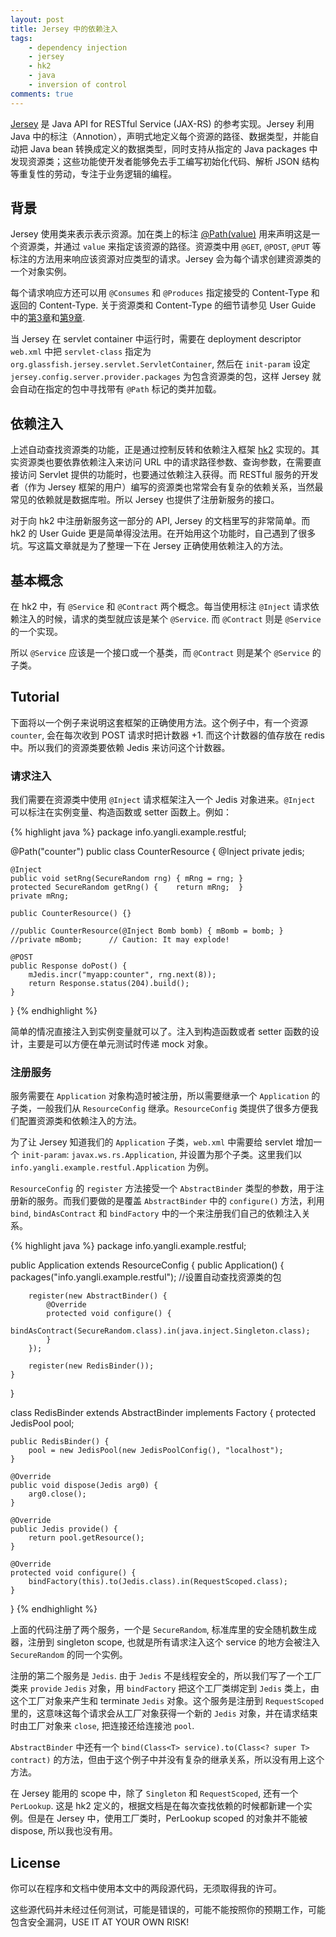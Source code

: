 ```yaml
---
layout: post
title: Jersey 中的依赖注入
tags:
    - dependency injection
    - jersey
    - hk2
    - java
    - inversion of control
comments: true
---
```


[Jersey][jersey framework] 是 Java API for RESTful Service (JAX-RS) 的参考实现。Jersey 利用 Java 中的标注（Annotion），声明式地定义每个资源的路径、数据类型，并能自动把 Java bean 转换成定义的数据类型，同时支持从指定的 Java packages 中发现资源类；这些功能使开发者能够免去手工编写初始化代码、解析 JSON 结构等重复性的劳动，专注于业务逻辑的编程。

## 背景

Jersey 使用类来表示表示资源。加在类上的标注 [@Path(value)][@Path reference] 用来声明这是一个资源类，并通过 `value` 来指定该资源的路径。资源类中用 `@GET`, `@POST`, `@PUT` 等标注的方法用来响应该资源对应类型的请求。Jersey 会为每个请求创建资源类的一个对象实例。

每个请求响应方还可以用 `@Consumes` 和 `@Produces` 指定接受的 Content-Type 和返回的 Content-Type. 关于资源类和 Content-Type 的细节请参见 User Guide 中的[第3章][UG jaxrs-resources]和[第9章][UG media].

当 Jersey 在 servlet container 中运行时，需要在 deployment descriptor `web.xml` 中把 `servlet-class` 指定为 `org.glassfish.jersey.servlet.ServletContainer`, 然后在 `init-param` 设定 `jersey.config.server.provider.packages` 为包含资源类的包，这样 Jersey 就会自动在指定的包中寻找带有 `@Path` 标记的类并加载。

## 依赖注入

上述自动查找资源类的功能，正是通过控制反转和依赖注入框架 [hk2][hk2 framework] 实现的。其实资源类也要依靠依赖注入来访问 URL 中的请求路径参数、查询参数，在需要直接访问 Servlet 提供的功能时，也要通过依赖注入获得。而 RESTful 服务的开发者（作为 Jersey 框架的用户）编写的资源类也常常会有复杂的依赖关系，当然最常见的依赖就是数据库啦。所以 Jersey 也提供了注册新服务的接口。

对于向 hk2 中注册新服务这一部分的 API, Jersey 的文档里写的非常简单。而 hk2 的 User Guide 更是简单得没法用。在开始用这个功能时，自己遇到了很多坑。写这篇文章就是为了整理一下在 Jersey 正确使用依赖注入的方法。

## 基本概念

在 hk2 中，有 `@Service` 和 `@Contract` 两个概念。每当使用标注 `@Inject` 请求依赖注入的时候，请求的类型就应该是某个 `@Service`. 而 `@Contract` 则是 `@Service` 的一个实现。

所以 `@Service` 应该是一个接口或一个基类，而 `@Contract` 则是某个 `@Service` 的子类。

## Tutorial

下面将以一个例子来说明这套框架的正确使用方法。这个例子中，有一个资源 `counter`, 会在每次收到 POST 请求时把计数器 +1. 而这个计数器的值存放在 redis 中。所以我们的资源类要依赖 Jedis 来访问这个计数器。

### 请求注入

我们需要在资源类中使用 `@Inject` 请求框架注入一个 Jedis 对象进来。`@Inject` 可以标注在实例变量、构造函数或 setter 函数上。例如：

{% highlight java %}
package info.yangli.example.restful;

@Path("counter")
public class CounterResource {
    @Inject
    private jedis;

    @Inject
    public void setRng(SecureRandom rng) { mRng = rng; }
    protected SecureRandom getRng() {    return mRng;  }
    private mRng;

    public CounterResource() {}

    //public CounterResource(@Inject Bomb bomb) { mBomb = bomb; }
    //private mBomb;      // Caution: It may explode!

    @POST
    public Response doPost() {
        mJedis.incr("myapp:counter", rng.next(8));
        return Response.status(204).build();
    }
}
{% endhighlight %}

简单的情况直接注入到实例变量就可以了。注入到构造函数或者 setter 函数的设计，主要是可以方便在单元测试时传递 mock 对象。

### 注册服务

服务需要在 `Application` 对象构造时被注册，所以需要继承一个 `Application` 的子类，一般我们从 `ResourceConfig` 继承。`ResourceConfig` 类提供了很多方便我们配置资源类和依赖注入的方法。

为了让 Jersey 知道我们的 `Application` 子类，`web.xml` 中需要给 servlet 增加一个 `init-param`: `javax.ws.rs.Application`, 并设置为那个子类。这里我们以 `info.yangli.example.restful.Application` 为例。

`ResourceConfig` 的 `register` 方法接受一个 `AbstractBinder` 类型的参数，用于注册新的服务。而我们要做的是覆盖 `AbstractBinder` 中的 `configure()` 方法，利用 `bind`, `bindAsContract` 和 `bindFactory` 中的一个来注册我们自己的依赖注入关系。

{% highlight java %}
package info.yangli.example.restful;

public Application extends ResourceConfig {
    public Application() {
        packages("info.yangli.example.restful");    //设置自动查找资源类的包

        register(new AbstractBinder() {
            @Override
            protected void configure() {
                bindAsContract(SecureRandom.class).in(java.inject.Singleton.class);
            }
        });

        register(new RedisBinder());
    }
}

class RedisBinder extends AbstractBinder implements Factory<Jedis> {
    protected JedisPool pool;

    public RedisBinder() {
        pool = new JedisPool(new JedisPoolConfig(), "localhost");
    }

    @Override
    public void dispose(Jedis arg0) {
        arg0.close();
    }

    @Override
    public Jedis provide() {
        return pool.getResource();
    }

    @Override
    protected void configure() {
        bindFactory(this).to(Jedis.class).in(RequestScoped.class);
    }
}
{% endhighlight %}

上面的代码注册了两个服务，一个是 `SecureRandom`, 标准库里的安全随机数生成器，注册到 singleton scope, 也就是所有请求注入这个 service 的地方会被注入 `SecureRandom` 的同一个实例。

注册的第二个服务是 `Jedis`. 由于 `Jedis` 不是线程安全的，所以我们写了一个工厂类来 `provide` `Jedis` 对象，用 `bindFactory` 把这个工厂类绑定到 `Jedis` 类上，由这个工厂对象来产生和 terminate `Jedis` 对象。这个服务是注册到 `RequestScoped` 里的，这意味这每个请求会从工厂对象获得一个新的 `Jedis` 对象，并在请求结束时由工厂对象来 `close`, 把连接还给连接池 `pool`.

`AbstractBinder` 中还有一个 `bind(Class<T> service).to(Class<? super T> contract)` 的方法，但由于这个例子中并没有复杂的继承关系，所以没有用上这个方法。

在 Jersey 能用的 scope 中，除了 `Singleton` 和 `RequestScoped`, 还有一个 `PerLookup`. 这是 hk2 定义的，根据文档是在每次查找依赖的时候都新建一个实例。但是在 Jersey 中，使用工厂类时，PerLookup scoped 的对象并不能被 dispose, 所以我也没有用。

## License

你可以在程序和文档中使用本文中的两段源代码，无须取得我的许可。

这些源代码并未经过任何测试，可能是错误的，可能不能按照你的预期工作，可能包含安全漏洞，USE IT AT YOUR OWN RISK!

[jersey framework]: https://jersey.java.net/ "Jersey - RESTful Web Service in Java."
[@Path reference]: http://jax-rs-spec.java.net/nonav/2.0/apidocs/javax/ws/rs/Path.html "Annotation Type Path"
[UG jaxrs-resources]: https://jersey.java.net/documentation/latest/jaxrs-resources.html "Chapter 3. JAX-RS Application, Resources and Sub-Resource"
[UG media]: https://jersey.java.net/documentation/latest/media.html "Chapter 9. Support for Common Media Type Representations"
[hk2 framework]: https://hk2.java.net/ "HK2 - A light-weight and dynamic dependency injection framework."

